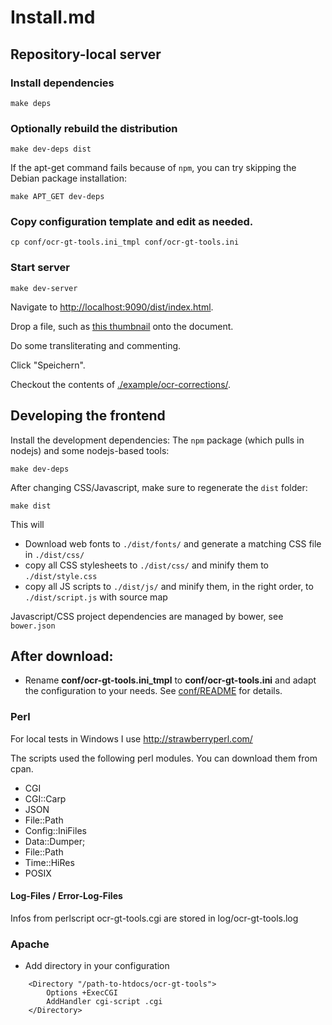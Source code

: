 # Install.md

## Repository-local server

### Install dependencies

```
make deps
```

### Optionally rebuild the distribution

```
make dev-deps dist
```

If the apt-get command fails because of `npm`, you can try skipping the Debian package installation:

```
make APT_GET dev-deps
```

### Copy configuration template and edit as needed.

```
cp conf/ocr-gt-tools.ini_tmpl conf/ocr-gt-tools.ini
```

### Start server

```
make dev-server
```

Navigate to [http://localhost:9090/dist/index.html](http://localhost:9090/index.html).

Drop a file, such as [this thumbnail](http://digi.bib.uni-mannheim.de/fileadmin/digi/445442158/thumbs/445442158_0126.jpg) onto the document.

Do some transliterating and commenting.

Click "Speichern".

Checkout the contents of [./example/ocr-corrections/](./example/ocr-corrections/).

## Developing the frontend

Install the development dependencies: The `npm` package (which pulls in nodejs) and some nodejs-based tools:

```
make dev-deps
```

After changing CSS/Javascript, make sure to regenerate the `dist` folder:

```
make dist
```

This will 

* Download web fonts to `./dist/fonts/` and generate a matching CSS file in `./dist/css/`
* copy all CSS stylesheets to `./dist/css/` and minify them to `./dist/style.css`
* copy all JS scripts to `./dist/js/` and minify them, in the right order, to `./dist/script.js` with source map

Javascript/CSS project dependencies are managed by bower, see `bower.json`

## After download:

- Rename **conf/ocr-gt-tools.ini_tmpl** to **conf/ocr-gt-tools.ini**
  and adapt the configuration to your needs.
  See [conf/README](conf/README) for details.

### Perl

For local tests in Windows I use http://strawberryperl.com/

The scripts used the following perl modules. You can download them from cpan.

- CGI
- CGI::Carp
- JSON
- File::Path
- Config::IniFiles
- Data::Dumper;
- File::Path
- Time::HiRes
- POSIX

#### Log-Files / Error-Log-Files
Infos from perlscript ocr-gt-tools.cgi are stored in log/ocr-gt-tools.log

### Apache
- Add directory in your configuration
```
    <Directory "/path-to-htdocs/ocr-gt-tools">                        
        Options +ExecCGI
        AddHandler cgi-script .cgi
    </Directory>
```


